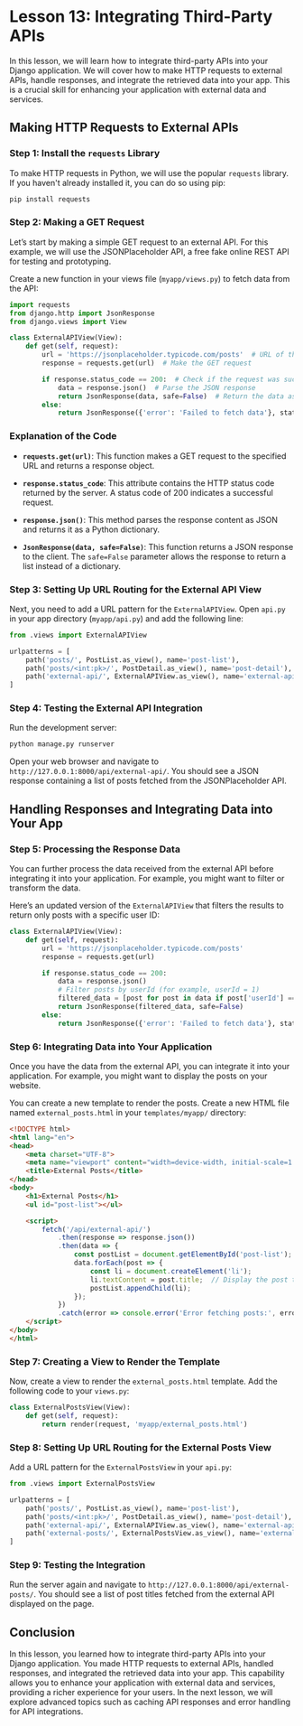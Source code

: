 # Lesson 13: Integrating Third-Party APIs

In this lesson, we will learn how to integrate third-party APIs into your Django application. We will cover how to make HTTP requests to external APIs, handle responses, and integrate the retrieved data into your app. This is a crucial skill for enhancing your application with external data and services.

## Making HTTP Requests to External APIs

### Step 1: Install the `requests` Library

To make HTTP requests in Python, we will use the popular `requests` library. If you haven't already installed it, you can do so using pip:

```bash
pip install requests
```

### Step 2: Making a GET Request

Let’s start by making a simple GET request to an external API. For this example, we will use the JSONPlaceholder API, a free fake online REST API for testing and prototyping.

Create a new function in your views file (`myapp/views.py`) to fetch data from the API:

```python
import requests
from django.http import JsonResponse
from django.views import View

class ExternalAPIView(View):
    def get(self, request):
        url = 'https://jsonplaceholder.typicode.com/posts'  # URL of the external API
        response = requests.get(url)  # Make the GET request

        if response.status_code == 200:  # Check if the request was successful
            data = response.json()  # Parse the JSON response
            return JsonResponse(data, safe=False)  # Return the data as a JSON response
        else:
            return JsonResponse({'error': 'Failed to fetch data'}, status=response.status_code)
```

### Explanation of the Code

- **`requests.get(url)`**: This function makes a GET request to the specified URL and returns a response object.

- **`response.status_code`**: This attribute contains the HTTP status code returned by the server. A status code of 200 indicates a successful request.

- **`response.json()`**: This method parses the response content as JSON and returns it as a Python dictionary.

- **`JsonResponse(data, safe=False)`**: This function returns a JSON response to the client. The `safe=False` parameter allows the response to return a list instead of a dictionary.

### Step 3: Setting Up URL Routing for the External API View

Next, you need to add a URL pattern for the `ExternalAPIView`. Open `api.py` in your app directory (`myapp/api.py`) and add the following line:

```python
from .views import ExternalAPIView

urlpatterns = [
    path('posts/', PostList.as_view(), name='post-list'),
    path('posts/<int:pk>/', PostDetail.as_view(), name='post-detail'),
    path('external-api/', ExternalAPIView.as_view(), name='external-api'),  # Add this line
]
```

### Step 4: Testing the External API Integration

Run the development server:

```bash
python manage.py runserver
```

Open your web browser and navigate to `http://127.0.0.1:8000/api/external-api/`. You should see a JSON response containing a list of posts fetched from the JSONPlaceholder API.

## Handling Responses and Integrating Data into Your App

### Step 5: Processing the Response Data

You can further process the data received from the external API before integrating it into your application. For example, you might want to filter or transform the data.

Here’s an updated version of the `ExternalAPIView` that filters the results to return only posts with a specific user ID:

```python
class ExternalAPIView(View):
    def get(self, request):
        url = 'https://jsonplaceholder.typicode.com/posts'
        response = requests.get(url)

        if response.status_code == 200:
            data = response.json()
            # Filter posts by userId (for example, userId = 1)
            filtered_data = [post for post in data if post['userId'] == 1]
            return JsonResponse(filtered_data, safe=False)
        else:
            return JsonResponse({'error': 'Failed to fetch data'}, status=response.status_code)
```

### Step 6: Integrating Data into Your Application

Once you have the data from the external API, you can integrate it into your application. For example, you might want to display the posts on your website.

You can create a new template to render the posts. Create a new HTML file named `external_posts.html` in your `templates/myapp/` directory:

```html
<!DOCTYPE html>
<html lang="en">
<head>
    <meta charset="UTF-8">
    <meta name="viewport" content="width=device-width, initial-scale=1.0">
    <title>External Posts</title>
</head>
<body>
    <h1>External Posts</h1>
    <ul id="post-list"></ul>

    <script>
        fetch('/api/external-api/')
            .then(response => response.json())
            .then(data => {
                const postList = document.getElementById('post-list');
                data.forEach(post => {
                    const li = document.createElement('li');
                    li.textContent = post.title;  // Display the post title
                    postList.appendChild(li);
                });
            })
            .catch(error => console.error('Error fetching posts:', error));
    </script>
</body>
</html>
```

### Step 7: Creating a View to Render the Template

Now, create a view to render the `external_posts.html` template. Add the following code to your `views.py`:

```python
class ExternalPostsView(View):
    def get(self, request):
        return render(request, 'myapp/external_posts.html')
```

### Step 8: Setting Up URL Routing for the External Posts View

Add a URL pattern for the `ExternalPostsView` in your `api.py`:

```python
from .views import ExternalPostsView

urlpatterns = [
    path('posts/', PostList.as_view(), name='post-list'),
    path('posts/<int:pk>/', PostDetail.as_view(), name='post-detail'),
    path('external-api/', ExternalAPIView.as_view(), name='external-api'),
    path('external-posts/', ExternalPostsView.as_view(), name='external-posts'),  # Add this line
]
```

### Step 9: Testing the Integration

Run the server again and navigate to `http://127.0.0.1:8000/api/external-posts/`. You should see a list of post titles fetched from the external API displayed on the page.

## Conclusion

In this lesson, you learned how to integrate third-party APIs into your Django application. You made HTTP requests to external APIs, handled responses, and integrated the retrieved data into your app. This capability allows you to enhance your application with external data and services, providing a richer experience for your users. In the next lesson, we will explore advanced topics such as caching API responses and error handling for API integrations.
